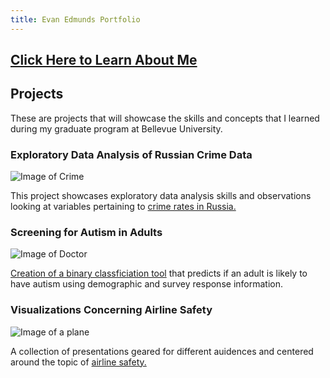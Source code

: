 ```yaml
---
title: Evan Edmunds Portfolio
---
```


## [Click Here to Learn About Me](https://tripleee19.github.io/about/contact.html)

## Projects
These are projects that will showcase the skills and concepts that I learned during my graduate program at Bellevue University.

### Exploratory Data Analysis of Russian Crime Data
![Image of Crime](../small-crime-photo.jpg)

This project showcases exploratory data analysis skills and observations looking at variables pertaining to [crime rates in Russia.](https://github.com/tripleee19/EDA-of-Russian-Crime-Data)

### Screening for Autism in Adults
![Image of Doctor](../generic-doctor.jpg)

[Creation of a binary classficiation tool](https://tripleee19.github.io/projects/AutismScreening.html) that predicts if an adult is likely to have autism using demographic and survey response information.

### Visualizations Concerning Airline Safety
![Image of a plane](../airplane.jpg)

A collection of presentations geared for different auidences and centered around the topic of [airline safety.](https://github.com/tripleee19/Airline-Safety)
